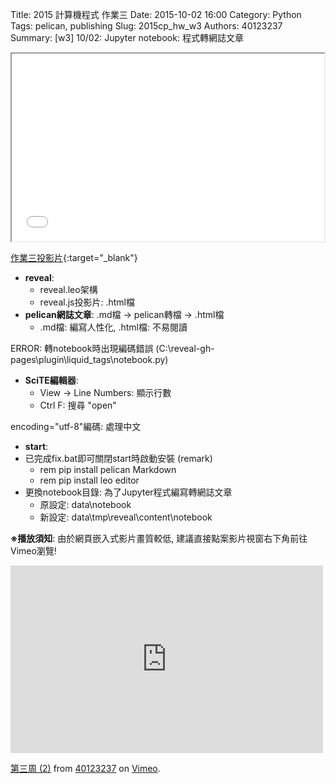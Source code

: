 Title: 2015 計算機程式 作業三
Date: 2015-10-02 16:00
Category: Python
Tags: pelican, publishing
Slug: 2015cp_hw_w3
Authors: 40123237
Summary: [w3] 10/02: Jupyter notebook: 程式轉網誌文章





<iframe src="40123237_cp_w3_p.html" width="500" height="300"></iframe>

[作業三投影片](40123237_cp_w3_p.html){:target="_blank"}

  * **reveal**:
      * reveal.leo架構
      * reveal.js投影片: .html檔
  * **pelican網誌文章**: .md檔 -> pelican轉檔 -> .html檔
      * .md檔: 編寫人性化, .html檔: 不易閱讀

ERROR: 轉notebook時出現編碼錯誤 (C:\reveal-gh-pages\plugin\liquid_tags\notebook.py)

  * **SciTE編輯器**:
    * View -> Line Numbers: 顯示行數
    * Ctrl F: 搜尋 "open"

encoding="utf-8"編碼: 處理中文

  * **start**:
  * 已完成fix.bat即可關閉start時啟動安裝 (remark)
    * rem pip install pelican Markdown
    * rem pip install leo editor
  * 更換notebook目錄: 為了Jupyter程式編寫轉網誌文章
    * 原設定: data\notebook
    * 新設定: data\tmp\reveal\content\notebook


**※播放須知**: 由於網頁嵌入式影片畫質較低, 建議直接點案影片視窗右下角前往Vimeo瀏覽!


<iframe src="https://player.vimeo.com/video/151872522" width="500" height="300" frameborder="0" webkitallowfullscreen mozallowfullscreen allowfullscreen></iframe>
<p><a href="https://vimeo.com/151872522">第三周 (2)</a> from <a href="https://vimeo.com/user40271183">40123237</a> on <a href="https://vimeo.com">Vimeo</a>.</p>
